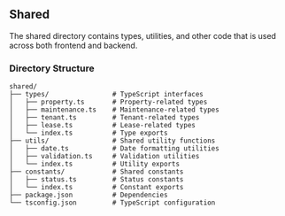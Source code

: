 ## Shared

The shared directory contains types, utilities, and other code that is used across both frontend and backend.

### Directory Structure

```
shared/
├── types/                # TypeScript interfaces
│   ├── property.ts       # Property-related types
│   ├── maintenance.ts    # Maintenance-related types
│   ├── tenant.ts         # Tenant-related types
│   ├── lease.ts          # Lease-related types
│   └── index.ts          # Type exports
├── utils/                # Shared utility functions
│   ├── date.ts           # Date formatting utilities
│   ├── validation.ts     # Validation utilities
│   └── index.ts          # Utility exports
├── constants/            # Shared constants
│   ├── status.ts         # Status constants
│   └── index.ts          # Constant exports
├── package.json          # Dependencies
└── tsconfig.json         # TypeScript configuration
```
